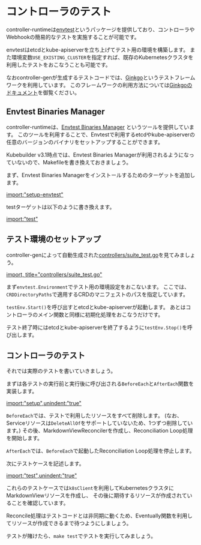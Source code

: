 # コントローラのテスト

controller-runtimeは[envtest](https://pkg.go.dev/sigs.k8s.io/controller-runtime/pkg/envtest?tab=doc)というパッケージを提供しており、コントローラやWebhookの簡易的なテストを実施することが可能です。

envtestはetcdとkube-apiserverを立ち上げてテスト用の環境を構築します。
また環境変数`USE_EXISTING_CLUSTER`を指定すれば、既存のKubernetesクラスタを利用したテストをおこなうことも可能です。

なおcontroller-genが生成するテストコードでは、[Ginkgo](https://github.com/onsi/ginkgo)というテストフレームワークを利用しています。
このフレームワークの利用方法については[Ginkgoのドキュメント](https://onsi.github.io/ginkgo/)を御覧ください。

## Envtest Binaries Manager

controller-runtimeは、[Envtest Binaries Manager](https://github.com/kubernetes-sigs/controller-runtime/tree/master/tools/setup-envtest)
というツールを提供しています。
このツールを利用することで、Envtestで利用するetcdやkube-apiserverの任意のバージョンのバイナリをセットアップすることができます。

Kubebuilder v3.1時点では、Envtest Binaries Managerが利用されるようになっていないので、Makefileを書き換えておきましょう。

まず、Envtest Binaries Managerをインストールするためのターゲットを追加します。

[import:"setup-envtest"](../../codes/markdown-viewer/Makefile)

testターゲットは以下のように書き換えます。

[import:"test"](../../codes/markdown-viewer/Makefile)

## テスト環境のセットアップ

controller-genによって自動生成された[controllers/suite_test.go](https://github.com/zoetrope/kubebuilder-training/blob/master/codes/markdown-viewer/controllers/suite_test.go)を見てみましょう。

[import, title="controllers/suite_test.go"](../../codes/markdown-viewer/controllers/suite_test.go)

まず`envtest.Environment`でテスト用の環境設定をおこないます。
ここでは、`CRDDirectoryPaths`で適用するCRDのマニフェストのパスを指定しています。

`testEnv.Start()`を呼び出すとetcdとkube-apiserverが起動します。
あとはコントローラのメイン関数と同様に初期化処理をおこなうだけです。

テスト終了時にはetcdとkube-apiserverを終了するように`testEnv.Stop()`を呼び出します。

## コントローラのテスト

それでは実際のテストを書いていきましょう。

まずは各テストの実行前と実行後に呼び出される`BeforeEach`と`AfterEach`関数を実装します。

[import:"setup",unindent:"true"](../../codes/markdown-viewer/controllers/markdownview_controller_test.go)

`BeforeEach`では、テストで利用したリソースをすべて削除します。 (なお、Serviceリソースは`DeleteAllOf`をサポートしていないため、1つずつ削除しています。)
その後、MarkdownViewReconcilerを作成し、Reconciliation Loop処理を開始します。

`AfterEach`では、`BeforeEach`で起動したReconciliation Loop処理を停止します。

次にテストケースを記述します。

[import:"test",unindent:"true"](../../codes/markdown-viewer/controllers/markdownview_controller_test.go)

これらのテストケースでは`k8sClient`を利用してKubernetesクラスタにMarkdownViewリソースを作成し、
その後に期待するリソースが作成されていることを確認しています。

Reconcile処理はテストコードとは非同期に動くため、Eventually関数を利用してリソースが作成できるまで待つようにしましょう。

テストが賭けたら、`make test`でテストを実行してみましょう。
